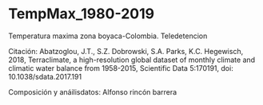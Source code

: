 # TempMax_1980-2019
Temperatura maxima zona boyaca-Colombia.  Teledetencion

Citación:
Abatzoglou, J.T., S.Z. Dobrowski, S.A. Parks, K.C. Hegewisch, 2018, Terraclimate, a high-resolution global dataset of monthly 
climate and climatic water balance from 1958-2015, Scientific Data  5:170191, doi: 10.1038/sdata.2017.191

Composición y anáilisdatos: Alfonso rincón barrera
